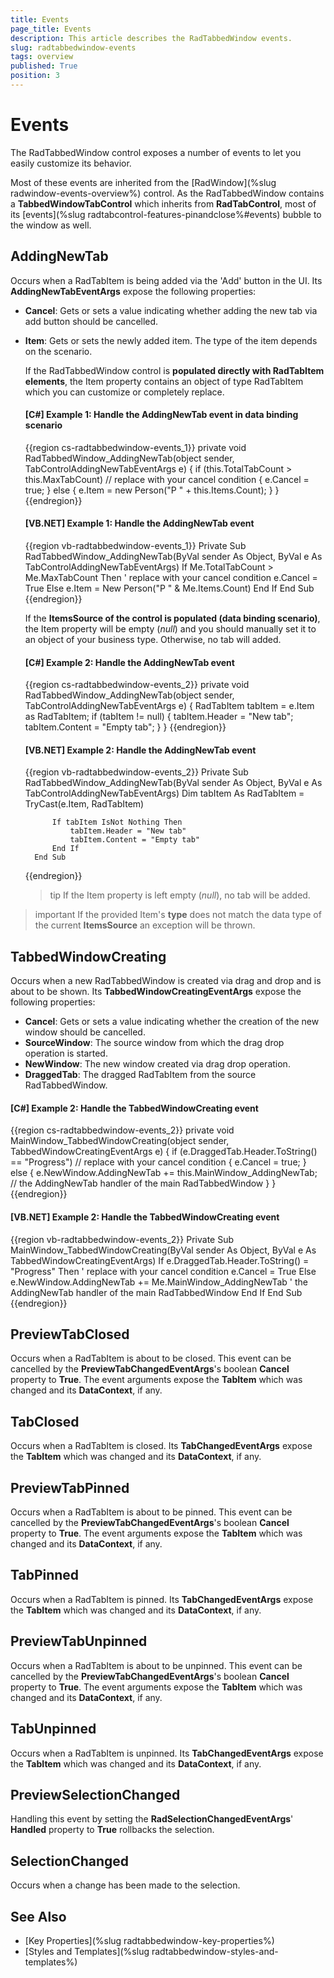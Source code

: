 ```yaml
---
title: Events
page_title: Events
description: This article describes the RadTabbedWindow events.
slug: radtabbedwindow-events
tags: overview
published: True
position: 3
---
```


# Events

The RadTabbedWindow control exposes a number of events to let you easily customize its behavior.

Most of these events are inherited from the [RadWindow](%slug radwindow-events-overview%) control. As the RadTabbedWindow contains a **TabbedWindowTabControl** which inherits from **RadTabControl**, most of its [events](%slug radtabcontrol-features-pinandclose%#events) bubble to the window as well.

## AddingNewTab

Occurs when a RadTabItem is being added via the 'Add' button in the UI. Its **AddingNewTabEventArgs** expose the following properties:

* **Cancel**: Gets or sets a value indicating whether adding the new tab via add button should be cancelled.

* **Item**: Gets or sets the newly added item. The type of the item depends on the scenario. 

	If the RadTabbedWindow control is __populated directly with RadTabItem elements__, the Item property contains an object of type RadTabItem which you can customize or completely replace. 
	
	#### [C#] Example 1: Handle the AddingNewTab event in data binding scenario  
	{{region cs-radtabbedwindow-events_1}}
		private void RadTabbedWindow_AddingNewTab(object sender, TabControlAddingNewTabEventArgs e)
		{
			if (this.TotalTabCount > this.MaxTabCount) // replace with your cancel condition
			{
				e.Cancel = true;
			}
			else
			{
				e.Item = new Person("P " + this.Items.Count);
			}
		}
	{{endregion}}

	#### [VB.NET] Example 1: Handle the AddingNewTab event  
	{{region vb-radtabbedwindow-events_1}}
		Private Sub RadTabbedWindow_AddingNewTab(ByVal sender As Object, ByVal e As TabControlAddingNewTabEventArgs)
			If Me.TotalTabCount > Me.MaxTabCount Then ' replace with your cancel condition
				e.Cancel = True
			Else
				e.Item = New Person("P " & Me.Items.Count)
			End If
		End Sub
	{{endregion}}
	
	If the __ItemsSource of the control is populated (data binding scenario)__, the Item property will be empty (*null*) and you should manually set it to an object of your business type. Otherwise, no tab will added.
	
	#### [C#] Example 2: Handle the AddingNewTab event
	{{region cs-radtabbedwindow-events_2}}
		private void RadTabbedWindow_AddingNewTab(object sender, TabControlAddingNewTabEventArgs e)
		{
			RadTabItem tabItem = e.Item as RadTabItem;
            if (tabItem != null)
            {
                tabItem.Header = "New tab";
                tabItem.Content = "Empty tab";
            } 
		}
	{{endregion}}

	#### [VB.NET] Example 2: Handle the AddingNewTab event
	{{region vb-radtabbedwindow-events_2}}
		Private Sub RadTabbedWindow_AddingNewTab(ByVal sender As Object, ByVal e As TabControlAddingNewTabEventArgs)
			Dim tabItem As RadTabItem = TryCast(e.Item, RadTabItem)

			If tabItem IsNot Nothing Then
				tabItem.Header = "New tab"
				tabItem.Content = "Empty tab"
			End If
		End Sub
	{{endregion}}
	
	>tip If the Item property is left empty (*null*), no tab will be added.

>important If the provided Item's **type** does not match the data type of the current **ItemsSource** an exception will be thrown.

## TabbedWindowCreating

Occurs when a new RadTabbedWindow is created via drag and drop and is about to be shown. Its **TabbedWindowCreatingEventArgs** expose the following properties:

* **Cancel**: Gets or sets a value indicating whether the creation of the new window should be cancelled.
* **SourceWindow**: The source window from which the drag drop operation is started.
* **NewWindow**: The new window created via drag drop operation.
* **DraggedTab**: The dragged RadTabItem from the source RadTabbedWindow.

#### [C#] Example 2: Handle the TabbedWindowCreating event

{{region cs-radtabbedwindow-events_2}}
    private void MainWindow_TabbedWindowCreating(object sender, TabbedWindowCreatingEventArgs e)
    {
        if (e.DraggedTab.Header.ToString() == "Progress") // replace with your cancel condition
        {
            e.Cancel = true;
        }
        else
        {
            e.NewWindow.AddingNewTab += this.MainWindow_AddingNewTab; // the AddingNewTab handler of the main RadTabbedWindow
        }
    }
{{endregion}}

#### [VB.NET] Example 2: Handle the TabbedWindowCreating event

{{region vb-radtabbedwindow-events_2}}
	Private Sub MainWindow_TabbedWindowCreating(ByVal sender As Object, ByVal e As TabbedWindowCreatingEventArgs)
		If e.DraggedTab.Header.ToString() = "Progress" Then ' replace with your cancel condition
			e.Cancel = True
		Else
			e.NewWindow.AddingNewTab += Me.MainWindow_AddingNewTab ' the AddingNewTab handler of the main RadTabbedWindow
		End If
	End Sub
{{endregion}}

## PreviewTabClosed

Occurs when a RadTabItem is about to be closed. This event can be cancelled by the **PreviewTabChangedEventArgs**'s boolean **Cancel** property to **True**. The event arguments expose the **TabItem** which was changed and its **DataContext**, if any.

## TabClosed

Occurs when a RadTabItem is closed. Its **TabChangedEventArgs** expose the **TabItem** which was changed and its **DataContext**, if any.

## PreviewTabPinned

Occurs when a RadTabItem is about to be pinned. This event can be cancelled by the **PreviewTabChangedEventArgs**'s boolean **Cancel** property to **True**. The event arguments expose the **TabItem** which was changed and its **DataContext**, if any.

## TabPinned

Occurs when a RadTabItem is pinned. Its **TabChangedEventArgs** expose the **TabItem** which was changed and its **DataContext**, if any.

## PreviewTabUnpinned

Occurs when a RadTabItem is about to be unpinned. This event can be cancelled by the **PreviewTabChangedEventArgs**'s boolean **Cancel** property to **True**. The event arguments expose the **TabItem** which was changed and its **DataContext**, if any.

## TabUnpinned

Occurs when a RadTabItem is unpinned. Its **TabChangedEventArgs** expose the **TabItem** which was changed and its **DataContext**, if any.

## PreviewSelectionChanged

Handling this event by setting the **RadSelectionChangedEventArgs**' **Handled** property to **True** rollbacks the selection.

## SelectionChanged

Occurs when a change has been made to the selection.

## See Also

* [Key Properties](%slug radtabbedwindow-key-properties%)
* [Styles and Templates](%slug radtabbedwindow-styles-and-templates%)